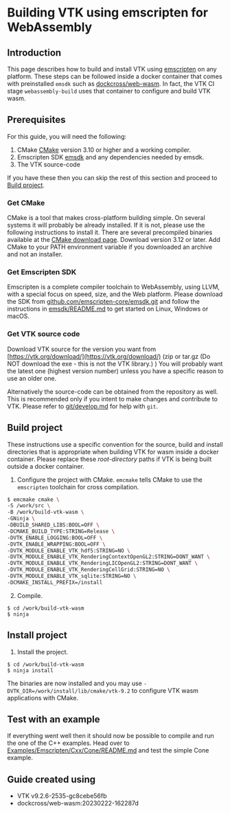 # Building VTK using emscripten for WebAssembly

## Introduction

This page describes how to build and install VTK using [emscripten](https://emscripten.org) on any platform.
These steps can be followed inside a docker container that comes with preinstalled `emsdk` such as
[dockcross/web-wasm](https://hub.docker.com/r/dockcross/web-wasm). In fact, the VTK CI stage `webassembly-build`
uses that container to configure and build VTK wasm.

## Prerequisites

For this guide, you will need the following:

1. CMake [CMake](http://www.cmake.org/) version 3.10 or higher and a working compiler.
2. Emscripten SDK [emsdk](https://github.com/emscripten-core/emsdk) and any dependencies needed by emsdk.
3. The VTK source-code

If you have these then you can skip the rest of this section and proceed to [Build project](#build-project).

### Get CMake

CMake is a tool that makes cross-platform building simple. On several systems it will probably be already installed. If it is not, please use the following instructions to install it.
There are several precompiled binaries available at the [CMake download page](https://cmake.org/download/). Download version 3.12 or later.
Add CMake to your PATH environment variable if you downloaded an archive and not an installer.

### Get Emscripten SDK

Emscripten is a complete compiler toolchain to WebAssembly, using LLVM, with a special focus on speed, size, and the Web platform.
Please download the SDK from [github.com/emscripten-core/emsdk.git](https://github.com/emscripten-core/emsdk) and follow the instructions
in [emsdk/README.md](https://github.com/emscripten-core/emsdk#readme) to get started on Linux, Windows or macOS.

### Get VTK source code

Download VTK source for the version you want from [https://vtk.org/download/](https://vtk.org/download/)  (zip or tar.gz (Do NOT download the exe - this is not the VTK library.) )
You will probably want the latest one (highest version number) unless you have a specific reason to use an older one.

Alternatively the source-code can be obtained from the repository as well. This is recommended only if you intent to make changes and contribute to VTK.
Please refer to [git/develop.md](git/develop.md) for help with `git`.

## Build project

These instructions use a specific convention for the source, build and install directories that is appropriate when building VTK for wasm inside
a docker container. Please replace these _root-directory_ paths if VTK is being built outside a docker container.

1. Configure the project with CMake. `emcmake` tells CMake to use the `emscripten` toolchain for cross compilation.

```bash
$ emcmake cmake \
-S /work/src \
-B /work/build-vtk-wasm \
-GNinja \
-DBUILD_SHARED_LIBS:BOOL=OFF \
-DCMAKE_BUILD_TYPE:STRING=Release \
-DVTK_ENABLE_LOGGING:BOOL=OFF \
-DVTK_ENABLE_WRAPPING:BOOL=OFF \
-DVTK_MODULE_ENABLE_VTK_hdf5:STRING=NO \
-DVTK_MODULE_ENABLE_VTK_RenderingContextOpenGL2:STRING=DONT_WANT \
-DVTK_MODULE_ENABLE_VTK_RenderingLICOpenGL2:STRING=DONT_WANT \
-DVTK_MODULE_ENABLE_VTK_RenderingCellGrid:STRING=NO \
-DVTK_MODULE_ENABLE_VTK_sqlite:STRING=NO \
-DCMAKE_INSTALL_PREFIX=/install
```

2. Compile.
```
$ cd /work/build-vtk-wasm
$ ninja
```

## Install project

1. Install the project.

```
$ cd /work/build-vtk-wasm
$ ninja install
```

The binaries are now installed and you may use `-DVTK_DIR=/work/install/lib/cmake/vtk-9.2` to configure VTK wasm applications with CMake.

## Test with an example

If everything went well then it should now be possible to compile and run the one of the C++ examples.
Head over to [Examples/Emscripten/Cxx/Cone/README.md](https://gitlab.kitware.com/vtk/vtk/-/blob/master/Examples/Emscripten/Cxx/Cone/README.md)
and test the simple Cone example.

## Guide created using

- VTK v9.2.6-2535-gc8cebe56fb
- dockcross/web-wasm:20230222-162287d
